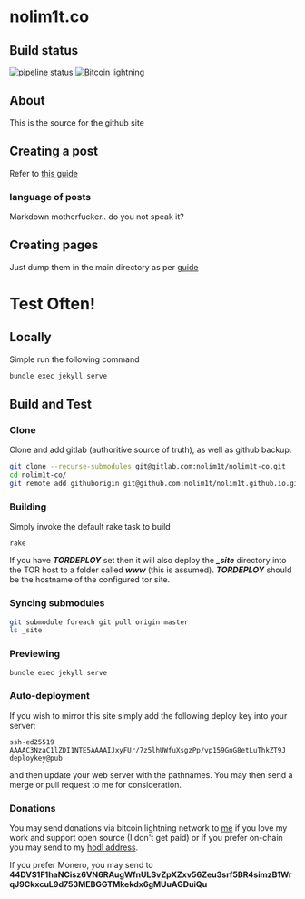 # nolim1t.co

## Build status

[![pipeline status](https://gitlab.com/nolim1t/nolim1t-co/badges/master/pipeline.svg)](https://gitlab.com/nolim1t/nolim1t-co/commits/master) [![Bitcoin lightning](https://badgen.net/badge/icon/bitcoin-lightning?icon=bitcoin-lightning&label=donate&color=yellow)](https://tippin.me/@nolim1t)

## About
This is the source for the github site

## Creating a post
Refer to [this guide](http://jekyllrb.com/docs/posts/)

### language of posts
Markdown motherfucker.. do you not speak it?

## Creating pages
Just dump them in the main directory as per [guide](http://jekyllrb.com/docs/pages/)

# Test Often!
## Locally
Simple run the following command

```bash
bundle exec jekyll serve
```

## Build and Test

### Clone

Clone and add gitlab (authoritive source of truth), as well as github backup.

```bash
git clone --recurse-submodules git@gitlab.com:nolim1t/nolim1t-co.git
cd nolim1t-co/
git remote add githuborigin git@github.com:nolim1t/nolim1t.github.io.git
```

### Building

Simply invoke the default rake task to build

```
rake
```

If you have ***TORDEPLOY*** set then it will also deploy the ***_site*** directory into the TOR host to a folder called ***www*** (this is assumed). ***TORDEPLOY*** should be the hostname of the configured tor site.


### Syncing submodules

```bash
git submodule foreach git pull origin master
ls _site
```

### Previewing

```bash
bundle exec jekyll serve
```

### Auto-deployment

If you wish to mirror this site simply add the following deploy key into your server:

```
ssh-ed25519 AAAAC3NzaC1lZDI1NTE5AAAAIJxyFUr/7z5lhUWfuXsgzPp/vp159GnG8etLuThkZT9J deploykey@pub
```

and then update your web server with the pathnames. You may then send a merge or pull request to me for consideration.


### Donations

You may send donations via bitcoin lightning network to <a href="https://tippin.me/@nolim1t">me</a> if you love my work and support open source (I don't get paid) or if you prefer on-chain you may send to my [hodl address](https://blockstream.info/address/bc1qfu03xlgmezynuw2dwsvl6wagaw8ata9s9s3elfst2f36dtj23shql2vdsy).

If you prefer Monero, you may send to **44DVS1F1haNCisz6VN6RAugWfnULSvZpXZxv56Zeu3srf5BR4simzB1WrqJ9CkxcuL9d753MEBGGTMkekdx6gMUuAGDuiQu**


